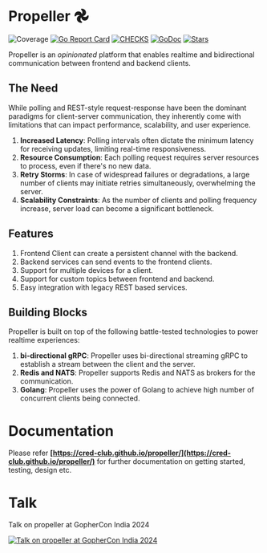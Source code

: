 # Propeller 𖣘
![Coverage](https://img.shields.io/badge/Coverage-13.7%25-red)
[![Go Report Card](https://goreportcard.com/badge/github.com/CRED-CLUB/propeller)](https://goreportcard.com/report/github.com/CRED-CLUB/propeller)
[![CHECKS](https://github.com/CRED-CLUB/propeller/actions/workflows/checks.yaml/badge.svg)](https://github.com/CRED-CLUB/propeller/actions/workflows/checks.yaml/badge.svg)
[![GoDoc](https://godoc.org/github.com/CRED-CLUB/propeller?status.svg)](https://godoc.org/github.com/CRED-CLUB/propeller) <a href="https://starcharts.herokuapp.com/CRED-CLUB/propeller"><img alt="Stars" src="https://img.shields.io/github/stars/CRED-CLUB/propeller.svg?style=social"></a>

Propeller is an *opinionated* platform that enables realtime and bidirectional communication between frontend and backend clients.

## The Need
While polling and REST-style request-response have been the dominant paradigms for client-server communication, they inherently come with limitations that can impact performance, scalability, and user experience.
1. **Increased Latency**: Polling intervals often dictate the minimum latency for receiving updates, limiting real-time responsiveness.
2. **Resource Consumption**: Each polling request requires server resources to process, even if there's no new data.
3. **Retry Storms**: In case of widespread failures or degradations, a large number of clients may initiate retries simultaneously, overwhelming the server.
4. **Scalability Constraints**: As the number of clients and polling frequency increase, server load can become a significant bottleneck.

## Features
1. Frontend Client can create a persistent channel with the backend.
2. Backend services can send events to the frontend clients.
3. Support for multiple devices for a client.
4. Support for custom topics between frontend and backend.
5. Easy integration with legacy REST based services.

## Building Blocks
Propeller is built on top of the following battle-tested technologies to power realtime experiences:
1. **bi-directional gRPC**: Propeller uses bi-directional streaming gRPC to establish a stream between the client and the server.
2. **Redis and NATS**: Propeller supports Redis and NATS as brokers for the communication.
3. **Golang**: Propeller uses the power of Golang to achieve high number of concurrent clients being connected.

# Documentation

Please refer **[https://cred-club.github.io/propeller/](https://cred-club.github.io/propeller/)** for further documentation on getting started, testing, design etc.

# Talk
Talk on propeller at GopherCon India 2024

[![Talk on propeller at GopherCon India 2024](https://img.youtube.com/vi/QecIZLXT29U/0.jpg)](https://www.youtube.com/watch?v=QecIZLXT29U)
